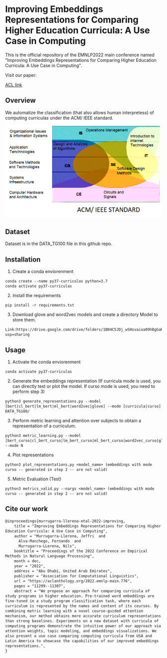 # Improving Embeddings Representations for Comparing Higher Education Curricula: A Use Case in Computing

This is the official repository of the EMNLP2022 main conference named "Improving Embeddings Representations for Comparing Higher Education Curricula: A Use Case in Computing".

Visit our paper:

[ACL link](https://aclanthology.org/2022.emnlp-main.776/) 

## Overview

We automatize the classification (that also allows human interpretess) of computing curriculas under the ACM/ IEEE standard.

![Key Idea](key_idea.png)

## Dataset

Dataset is in the DATA_TG100 file in this github repo.

## Installation

1. Create a conda enviorenment

```
conda create --name py37-curriculas python=3.7
conda activate py37-curriculas
```

2. Install the requirements

```
pip install -r requirements.txt
```

3. Download glove and word2vec models and create a directory Model to store them.
   
```
Link:https://drive.google.com/drive/folders/1B04C5JDj_wSHsvaioa09hBgGaROKi_8u?usp=sharing
```

## Usage

1. Activate the conda enviorenment

```
conda activate py37-curriculas
```

2. Generate the embeddings representation (If curricula mode is used, you can directly test or plot the model. If curso mode is used, you need to perform step 3)

```
python3 generate_representations.py --model [bert|cl_bert|lm_bert|ml_bert|word2vec|glove] --mode [curricula|curso] DATA_TG100/
```

3. Perform metric learning and attention over subjects to obtain a representation of a curriculum.

```
python3 metric_learning.py --model [bert_curso|cl_bert_curso|lm_bert_curso|ml_bert_curso|word2vec_curso|glove_curso] --mode N
```


4. Plot representations

```
python3 plot_representations.py <model_name> (embeddings with mode curso -- generated in step 2 -- are not valid)
```

5. Metric Evaluation (Test)

```
python3 metrics_valid.py --nargs <model_name> (embeddings with mode curso -- generated in step 2 -- are not valid)
```




## Cite our work

```
@inproceedings{murrugarra-llerena-etal-2022-improving,
    title = "Improving Embeddings Representations for Comparing Higher Education Curricula: A Use Case in Computing",
    author = "Murrugarra-Llerena, Jeffri  and
      Alva-Manchego, Fernando  and
      Murrugarra-LLerena, Nils",
    booktitle = "Proceedings of the 2022 Conference on Empirical Methods in Natural Language Processing",
    month = dec,
    year = "2022",
    address = "Abu Dhabi, United Arab Emirates",
    publisher = "Association for Computational Linguistics",
    url = "https://aclanthology.org/2022.emnlp-main.776",
    pages = "11299--11307",
    abstract = "We propose an approach for comparing curricula of study programs in higher education. Pre-trained word embeddings are fine-tuned in a study program classification task, where each curriculum is represented by the names and content of its courses. By combining metric learning with a novel course-guided attention mechanism, our method obtains more accurate curriculum representations than strong baselines. Experiments on a new dataset with curricula of computing programs demonstrate the intuitive power of our approach via attention weights, topic modeling, and embeddings visualizations. We also present a use case comparing computing curricula from USA and Latin America to showcase the capabilities of our improved embeddings representations.",
}

```
